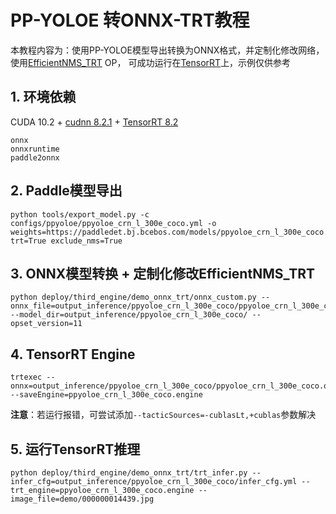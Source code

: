 # PP-YOLOE 转ONNX-TRT教程

本教程内容为：使用PP-YOLOE模型导出转换为ONNX格式，并定制化修改网络，使用[EfficientNMS_TRT](https://github.com/NVIDIA/TensorRT/tree/main/plugin/efficientNMSPlugin) OP，
可成功运行在[TensorRT](https://github.com/NVIDIA/TensorRT)上，示例仅供参考

## 1. 环境依赖
CUDA 10.2 + [cudnn 8.2.1](https://docs.nvidia.com/deeplearning/cudnn/install-guide/index.html) + [TensorRT 8.2](https://docs.nvidia.com/deeplearning/tensorrt/archives/tensorrt-821/install-guide/index.htm)
```commandline
onnx
onnxruntime
paddle2onnx
```

## 2. Paddle模型导出
```commandline
python tools/export_model.py -c configs/ppyoloe/ppyoloe_crn_l_300e_coco.yml -o weights=https://paddledet.bj.bcebos.com/models/ppyoloe_crn_l_300e_coco.pdparams trt=True exclude_nms=True
```

## 3. ONNX模型转换 + 定制化修改EfficientNMS_TRT
```commandline
python deploy/third_engine/demo_onnx_trt/onnx_custom.py --onnx_file=output_inference/ppyoloe_crn_l_300e_coco/ppyoloe_crn_l_300e_coco.onnx --model_dir=output_inference/ppyoloe_crn_l_300e_coco/ --opset_version=11
```

## 4. TensorRT Engine
```commandline
trtexec --onnx=output_inference/ppyoloe_crn_l_300e_coco/ppyoloe_crn_l_300e_coco.onnx --saveEngine=ppyoloe_crn_l_300e_coco.engine
```
**注意**：若运行报错，可尝试添加`--tacticSources=-cublasLt,+cublas`参数解决

## 5. 运行TensorRT推理
```commandline
python deploy/third_engine/demo_onnx_trt/trt_infer.py --infer_cfg=output_inference/ppyoloe_crn_l_300e_coco/infer_cfg.yml --trt_engine=ppyoloe_crn_l_300e_coco.engine --image_file=demo/000000014439.jpg
```
